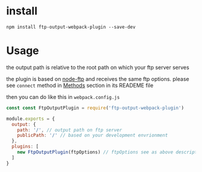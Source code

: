# install

```
npm install ftp-output-webpack-plugin --save-dev
```

# Usage

the output path is relative to the root path on which your ftp server serves  

the plugin is based on [node-ftp](https://github.com/mscdex/node-ftp) and receives the same ftp options. please see `connect` method in [Methods](https://github.com/mscdex/node-ftp#methods) section in its READEME file

then you can do like this in `webpack.config.js`

```javascript
const const FtpOutputPlugin = require('ftp-output-webpack-plugin')

module.exports = {
  output: {
    path: '/', // output path on ftp server
    publicPath: '/' // based on your development envrionment
  },
  plugins: [
    new FtpOutputPlugin(ftpOptions) // ftpOptions see as above description
  ]
}
```